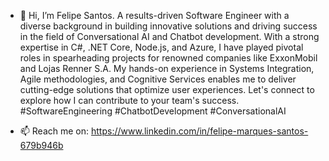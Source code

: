 - 👋 Hi, I’m Felipe Santos. A results-driven Software Engineer with a diverse background in building innovative solutions and driving success in the field of Conversational AI and Chatbot development. With a strong expertise in C#, .NET Core, Node.js, and Azure, I have played pivotal roles in spearheading projects for renowned companies like ExxonMobil and Lojas Renner S.A. My hands-on experience in Systems Integration, Agile methodologies, and Cognitive Services enables me to deliver cutting-edge solutions that optimize user experiences. Let's connect to explore how I can contribute to your team's success. #SoftwareEngineering #ChatbotDevelopment #ConversationalAI

- 📫 Reach me on: https://www.linkedin.com/in/felipe-marques-santos-679b946b
